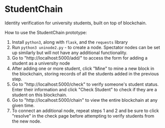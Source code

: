 # StudentChain
Identity verification for university students, built on top of blockchain.

How to use the StudentChain prototype:

1. Install `python3`, along with `flask`, and the `requests` library
1. Run `python3 uninode2.py` - to create a node. Spectator nodes can be set up similarly but will not have any additional
functionality.
1. Go to "http://localhost:5000/add/" to access the form for adding a student as a university node
1. After adding one or more student, click "Mine" to mine a new block in the blockchain, storing records of all the students 
added in the previous step.
1. Go to "http://localhost:5000/check" to verify someone's student status. 
Enter their information and click "Check Student" to check if they are a student on this blockchain.
1. Go to "http://localhost:5000/chain" to view the entire blockchain at any given time.
1. To connect an additional node, repeat steps 1 and 2 and be sure to click "resolve" in the check page before attempting to verify students from the new node.
